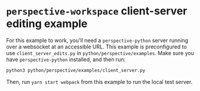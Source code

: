 # `perspective-workspace` client-server editing example

For this example to work, you'll need a `perspective-python` server running
over a websocket at an accessible URL. This example is preconfigured to use
`client_server_edits.py` in `python/perspective/examples`. Make sure you
have `perspective-python` installed, and then run:

```bash
python3 python/perspective/examples/client_server.py
```

Then, run `yarn start webpack` from this example to run the local test server.